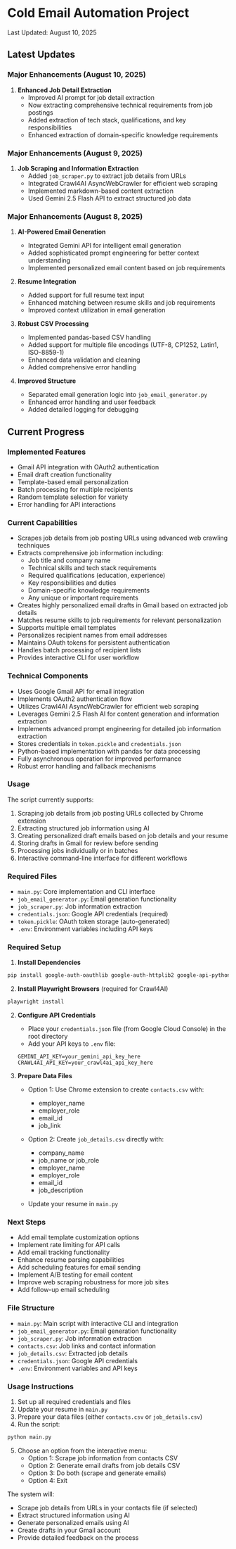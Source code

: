 # Cold Email Automation Project

Last Updated: August 10, 2025

## Latest Updates

### Major Enhancements (August 10, 2025)
1. **Enhanced Job Detail Extraction**
   - Improved AI prompt for job detail extraction
   - Now extracting comprehensive technical requirements from job postings
   - Added extraction of tech stack, qualifications, and key responsibilities
   - Enhanced extraction of domain-specific knowledge requirements

### Major Enhancements (August 9, 2025)
1. **Job Scraping and Information Extraction**
   - Added `job_scraper.py` to extract job details from URLs
   - Integrated Crawl4AI AsyncWebCrawler for efficient web scraping
   - Implemented markdown-based content extraction
   - Used Gemini 2.5 Flash API to extract structured job data

### Major Enhancements (August 8, 2025)
1. **AI-Powered Email Generation**
   - Integrated Gemini API for intelligent email generation
   - Added sophisticated prompt engineering for better context understanding
   - Implemented personalized email content based on job requirements

2. **Resume Integration**
   - Added support for full resume text input
   - Enhanced matching between resume skills and job requirements
   - Improved context utilization in email generation

3. **Robust CSV Processing**
   - Implemented pandas-based CSV handling
   - Added support for multiple file encodings (UTF-8, CP1252, Latin1, ISO-8859-1)
   - Enhanced data validation and cleaning
   - Added comprehensive error handling

4. **Improved Structure**
   - Separated email generation logic into `job_email_generator.py`
   - Enhanced error handling and user feedback
   - Added detailed logging for debugging

## Current Progress

### Implemented Features
- Gmail API integration with OAuth2 authentication
- Email draft creation functionality
- Template-based email personalization
- Batch processing for multiple recipients
- Random template selection for variety
- Error handling for API interactions

### Current Capabilities
- Scrapes job details from job posting URLs using advanced web crawling techniques
- Extracts comprehensive job information including:
  - Job title and company name
  - Technical skills and tech stack requirements
  - Required qualifications (education, experience)
  - Key responsibilities and duties
  - Domain-specific knowledge requirements
  - Any unique or important requirements
- Creates highly personalized email drafts in Gmail based on extracted job details
- Matches resume skills to job requirements for relevant personalization
- Supports multiple email templates
- Personalizes recipient names from email addresses
- Maintains OAuth tokens for persistent authentication
- Handles batch processing of recipient lists
- Provides interactive CLI for user workflow

### Technical Components
- Uses Google Gmail API for email integration
- Implements OAuth2 authentication flow
- Utilizes Crawl4AI AsyncWebCrawler for efficient web scraping
- Leverages Gemini 2.5 Flash AI for content generation and information extraction
- Implements advanced prompt engineering for detailed job information extraction
- Stores credentials in `token.pickle` and `credentials.json`
- Python-based implementation with pandas for data processing
- Fully asynchronous operation for improved performance
- Robust error handling and fallback mechanisms

### Usage
The script currently supports:
1. Scraping job details from job posting URLs collected by Chrome extension
2. Extracting structured job information using AI
3. Creating personalized draft emails based on job details and your resume
4. Storing drafts in Gmail for review before sending
5. Processing jobs individually or in batches
6. Interactive command-line interface for different workflows

### Required Files
- `main.py`: Core implementation and CLI interface
- `job_email_generator.py`: Email generation functionality
- `job_scraper.py`: Job information extraction
- `credentials.json`: Google API credentials (required)
- `token.pickle`: OAuth token storage (auto-generated)
- `.env`: Environment variables including API keys

### Required Setup

1. **Install Dependencies**
```bash
pip install google-auth-oauthlib google-auth-httplib2 google-api-python-client google.generativeai pandas python-dotenv crawl4ai
```

2. **Install Playwright Browsers** (required for Crawl4AI)
```bash
playwright install
```

2. **Configure API Credentials**
   - Place your `credentials.json` file (from Google Cloud Console) in the root directory
   - Add your API keys to `.env` file:
   ```
   GEMINI_API_KEY=your_gemini_api_key_here
   CRAWL4AI_API_KEY=your_crawl4ai_api_key_here
   ```

3. **Prepare Data Files**
   - Option 1: Use Chrome extension to create `contacts.csv` with:
     - employer_name
     - employer_role
     - email_id
     - job_link
   
   - Option 2: Create `job_details.csv` directly with:
     - company_name
     - job_name or job_role
     - employer_name
     - employer_role
     - email_id
     - job_description
   
   - Update your resume in `main.py`

### Next Steps
- Add email template customization options
- Implement rate limiting for API calls
- Add email tracking functionality
- Enhance resume parsing capabilities
- Add scheduling features for email sending
- Implement A/B testing for email content
- Improve web scraping robustness for more job sites
- Add follow-up email scheduling

### File Structure
- `main.py`: Main script with interactive CLI and integration
- `job_email_generator.py`: Email generation functionality
- `job_scraper.py`: Job information extraction
- `contacts.csv`: Job links and contact information
- `job_details.csv`: Extracted job details
- `credentials.json`: Google API credentials
- `.env`: Environment variables and API keys

### Usage Instructions
1. Set up all required credentials and files
2. Update your resume in `main.py`
3. Prepare your data files (either `contacts.csv` or `job_details.csv`)
4. Run the script:
```bash
python main.py
```

5. Choose an option from the interactive menu:
   - Option 1: Scrape job information from contacts CSV
   - Option 2: Generate email drafts from job details CSV
   - Option 3: Do both (scrape and generate emails)
   - Option 4: Exit

The system will:
- Scrape job details from URLs in your contacts file (if selected)
- Extract structured information using AI
- Generate personalized emails using AI
- Create drafts in your Gmail account
- Provide detailed feedback on the process
